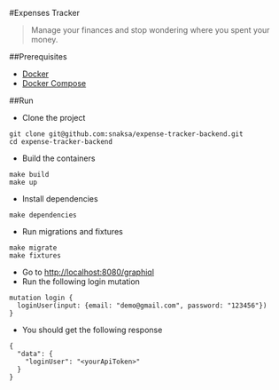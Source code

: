 #Expenses Tracker
> Manage your finances and stop wondering where you spent your money.

##Prerequisites
- [Docker](https://docs.docker.com/get-docker/)
- [Docker Compose](https://docs.docker.com/compose/install/)

##Run 
- Clone the project
```
git clone git@github.com:snaksa/expense-tracker-backend.git
cd expense-tracker-backend
```

- Build the containers
```
make build
make up
```

- Install dependencies
```
make dependencies
```

- Run migrations and fixtures
```
make migrate
make fixtures
```

- Go to [http://localhost:8080/graphiql](http://localhost:8080/graphiql)
- Run the following login mutation
```
mutation login {
  loginUser(input: {email: "demo@gmail.com", password: "123456"})
}
```
- You should get the following response
```
{
  "data": {
    "loginUser": "<yourApiToken>"
  }
}
```
